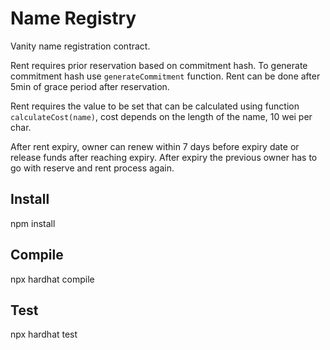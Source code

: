 # Name Registry

Vanity name registration contract.

Rent requires prior reservation based on commitment hash. To generate commitment hash use `generateCommitment` function. Rent can be done after 5min of grace period after reservation.

Rent requires the value to be set that can be calculated using function `calculateCost(name)`, cost depends on the length of the name, 10 wei per char.

After rent expiry, owner can renew within 7 days before expiry date or release funds after reaching expiry. After expiry the previous owner has to go with reserve and rent process again.

## Install

npm install

## Compile

npx hardhat compile

## Test

npx hardhat test
